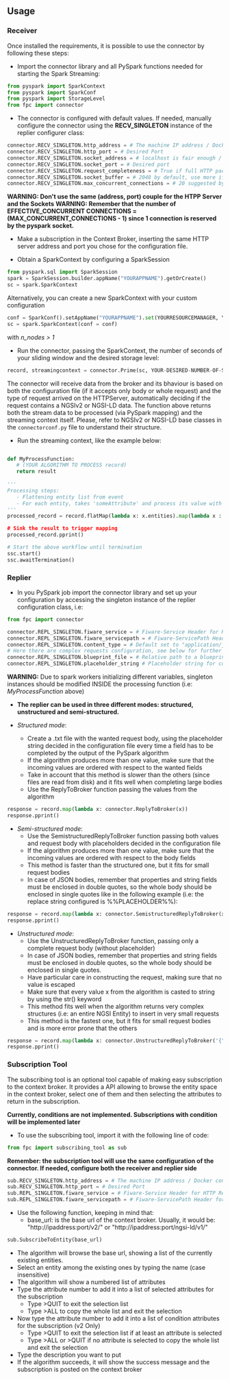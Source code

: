 ## Usage

### Receiver

Once installed the requirements, it is possible to use the connector by following these steps:
- Import the connector library and all PySpark functions needed for starting the Spark Streaming:
```python
from pyspark import SparkContext
from pyspark import SparkConf
from pyspark import StorageLevel
from fpc import connector
```
- The connector is configured with default values. If needed, manually configure the connector using the **RECV_SINGLETON** instance of the replier configurer class:
```python
connector.RECV_SINGLETON.http_address = # The machine IP address / Docker container IP if running in docker
connector.RECV_SINGLETON.http_port = # Desired Port
connector.RECV_SINGLETON.socket_address = # localhost is fair enough / Docker container IP if running in docker
connector.RECV_SINGLETON.socket_port = # Desired port
connector.RECV_SINGLETON.request_completeness = # True if full HTTP packet is needed / False if only body strings are needed
connector.RECV_SINGLETON.socket_buffer = # 2048 by default, use more if needed
connector.RECV_SINGLETON.max_concurrent_connections = # 20 suggested by default, use more if needed. 
```
**WARNING: Don't use the same (address, port) couple for the HTPP Server and the Sockets**
**WARNING: Remember that the number of EFFECTIVE_CONCURRENT CONNECTIONS = (MAX_CONCURRENT_CONNECTIONS - 1) since 1 connection is reserved by the pyspark socket.**
  
- Make a subscription in the Context Broker, inserting the same HTTP server address and port you chose for the configuration file.

- Obtain a SparkContext by configuring a SparkSession
```python
from pyspark.sql import SparkSession
spark = SparkSession.builder.appName("YOURAPPNAME").getOrCreate()
sc = spark.SparkContext
```
Alternatively, you can create a new SparkContext with your custom configuration
```python
conf = SparkConf().setAppName("YOURAPPNAME").set(YOURRESOURCEMANAGER, YOURMASTERADDRESS[n_nodes])
sc = spark.SparkContext(conf = conf)
```
with *n_nodes > 1*

- Run the connector, passing the SparkContext, the number of seconds of your sliding window and the desired storage level:
```python
record, streamingcontext = connector.Prime(sc, YOUR-DESIRED-NUMBER-OF-SECONDS, StorageLevel.MEMORY_AND_DISK_2)
```
The connector will receive data from the broker and its bhaviour is based on both the configuration file (if it accepts only body or whole request) and the type of request arrived on the HTTPServer, automatically deciding if the request contains a NGSIv2 or NGSI-LD data. The function above returns both the stream data to be processed (via PySpark mapping) and the streaming context itself. Please, refer to NGSIv2 or NGSI-LD base classes in the `connectorconf.py` file to understand their structure.

- Run the streaming context, like the example below:
```python

def MyProcessFunction:
   # (YOUR ALGORITHM TO PROCESS record)
   return result
   
'''
Processing steps:
   - Flattening entity list from event
   - For each entity, takes 'someAttribute' and process its value with the previously defined function
'''
processed_record = record.flatMap(lambda x: x.entities).map(lambda x : MyProcessFunction(x.attrs['someAttribute].value))

# Sink the result to trigger mapping
processed_record.pprint()

# Start the above workflow until termination
ssc.start()
ssc.awaitTermination()
```

### Replier


- In you PySpark job import the connector library and set up your configuration by accessing the singleton instance of the replier configuration class, i.e:
```python
from fpc import connector

connector.REPL_SINGLETON.fiware_service = # Fiware-Service Header for HTTP Requests
connector.REPL_SINGLETON.fiware_servicepath = # Fiware-ServicePath Header for HTTP Requests
connector.REPL_SINGLETON.content_type = # Default set to "application/json; charset=utf-8"
# Here there are complex requests configuration, see below for further details
connector.REPL_SINGLETON.blueprint_file = # Relative path to a blueprint file for complex requests
connector.REPL_SINGLETON.placeholder_string # Placeholder string for complex requests
```
**WARNING:** Due to spark workers initializing different variables, singleton instances should be modified INSIDE the processing function (i.e: *MyProcessFunction* above)


- **The replier can be used in three different modes: structured, unstructured and semi-structured.**

- *Structured mode*:
   - Create a .txt file with the wanted request body, using the placeholder string decided in the configuration file every time a field has to be completed by the output of the PySpark algorithm
   - If the algorithm produces more than one value, make sure that the incoming values are ordered with respect to the wanted fields
   - Take in account that this method is slower than the others (since files are read from disk) and it fits well when completing large bodies
   - Use the ReplyToBroker function passing the values from the algorithm
```python
response = record.map(lambda x: connector.ReplyToBroker(x))
response.pprint()
```

- *Semi-structured mode*: 
   - Use the SemistructuredReplyToBroker function passing both values and request body with placeholders decided in the configuration file
   - If the algorithm produces more than one value, make sure that the incoming values are ordered with respect to the body fields
   - This method is faster than the structured one, but it fits for small request bodies
   - In case of JSON bodies, remember that properties and string fields must be enclosed in double quotes, so the whole body should be enclosed in single quotes like in the following example (i.e: the replace string configured is %%PLACEHOLDER%%):
```python
response = record.map(lambda x: connector.SemistructuredReplyToBroker(x, '{"example" : %%PLACEHOLDER%% }'))
response.pprint()
```

- *Unstructured mode*: 
   - Use the UnstructuredReplyToBroker function, passing only a complete request body (without placeholder)
   - In case of JSON bodies, remember that properties and string fields must be enclosed in double quotes, so the whole body should be enclosed in single quotes.
   - Have particular care in constructing the request, making sure that no value is escaped
   - Make sure that every value x from the algorithm is casted to string by using the str() keyword
   - This method fits well when the algorithm returns very complex structures (i.e: an entire NGSI Entity) to insert in very small requests
   - This method is the fastest one, but it fits for small request bodies and is more error prone that the others
```python
response = record.map(lambda x: connector.UnstructuredReplyToBroker('{"price" :' + str(x.attrs["price"].value) +' }'))
response.pprint()
```


### Subscription Tool

The subscribing tool is an optional tool capable of making easy subscription to the context broker. It provides a API allowing to browse the entity space in the context broker, select one of them and then selecting the attributes to return in the subscription.

**Currently, conditions are not implemented. Subscriptions with condition will be implemented later**

- To use the subscribing tool, import it with the following line of code:
```python
from fpc import subscribing_tool as sub
```
**Remember: the subscription tool will use the same configuration of the connector. If needed, configure both the receiver and replier side**
```python
sub.RECV_SINGLETON.http_address = # The machine IP address / Docker container IP if running in docker
sub.RECV_SINGLETON.http_port = # Desired Port
sub.REPL_SINGLETON.fiware_service = # Fiware-Service Header for HTTP Requests
sub.REPL_SINGLETON.fiware_servicepath = # Fiware-ServicePath Header for HTTP Requests
```

- Use the following function, keeping in mind that:
   - base_url: is the base url of the context broker. Usually, it would be: "http://ipaddress:port/v2/" or "http://ipaddress:port/ngsi-ld/v1/"
```python
sub.SubscribeToEntity(base_url)
```

- The algorithm will browse the base url, showing a list of the currently existing entities.
- Select an entity among the existing ones by typing the name (case insensitive)
- The algorithm will show a numbered list of attributes 
- Type the attribute number to add it into a list of selected attributes for the subscription
   - Type >QUIT to exit the selection list
   - Type >ALL to copy the whole list and exit the selection
- Now type the attribute number to add it into a list of condition attributes for the subscription (v2 Only)
   - Type >QUIT to exit the selection list if at least an attribute is selected
   - Type >ALL or >QUIT if no attribute is selected to copy the whole list and exit the selection
- Type the description you want to put
- If the algorithm succeeds, it will show the success message and the subscription is posted on the context broker
